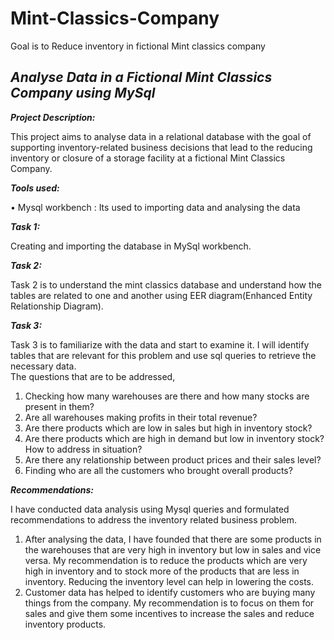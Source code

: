 # Mint-Classics-Company
Goal is to Reduce inventory in fictional Mint classics company
## ***Analyse Data in a Fictional Mint Classics Company using MySql***

***Project Description:***

   This project aims to analyse data in a relational database with the goal of supporting inventory-related business decisions that lead to the reducing inventory or closure of a storage facility at a fictional Mint Classics Company.
   
***Tools used:***

•	Mysql workbench : Its used to importing data and analysing the data

***Task 1:***
    
  Creating and importing the database in MySql workbench.
    
***Task 2:***

 Task 2 is to understand the mint classics database and understand how the tables are related to one and another using EER diagram(Enhanced Entity Relationship Diagram).

***Task 3:***

   Task 3 is to familiarize with the data and start to examine it. I will identify tables that are relevant for this problem and use sql queries to retrieve the necessary data.   
The questions that are to be addressed,

 1. Checking how many warehouses are there and how many stocks are present in them?
 2. Are all warehouses making profits in their total revenue?
 3. Are there products which are low in sales but high in inventory stock?
 4. Are there products which are high in demand but low in inventory stock? How to address in situation? 
 5. Are there any relationship between product prices and their sales level?
 6. Finding who are all the customers who brought overall products?

***Recommendations:***

I have conducted data analysis using Mysql queries and formulated recommendations to address the inventory related business problem.
1. After analysing the data, I have founded that there are some products in the warehouses that are very high in inventory but low in sales and vice versa. My recommendation is to reduce the products which are very high in inventory and to stock more of the products that are less in inventory. Reducing the inventory level can help in lowering the costs.
2. Customer data has helped to identify customers who are buying many things from the company. My recommendation is to focus on them for sales and give them some incentives to increase the sales and reduce inventory products.

